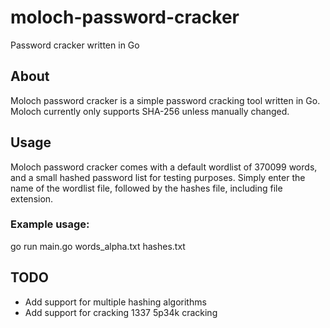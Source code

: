 # moloch-password-cracker
Password cracker written in Go

## About
Moloch password cracker is a simple password cracking tool written in Go. Moloch currently only supports SHA-256 unless manually changed.

## Usage
Moloch password cracker comes with a default wordlist of 370099 words, and a small hashed password list for testing purposes. Simply enter the name of the wordlist file, followed by the hashes file, including file extension.

### Example usage:
go run main.go words_alpha.txt hashes.txt

## TODO
- Add support for multiple hashing algorithms
- Add support for cracking 1337 5p34k cracking
